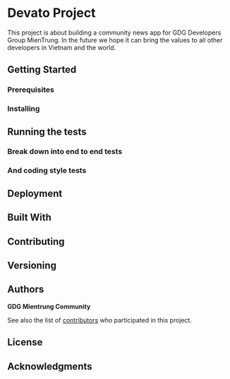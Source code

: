 
# Devato Project

This project is about building a community news app for GDG Developers Group MienTrung. In the future we hope it can bring the values to all other developers in Vietnam and the world.

## Getting Started

### Prerequisites

### Installing

## Running the tests

### Break down into end to end tests

### And coding style tests

## Deployment

## Built With

## Contributing


## Versioning


## Authors

**GDG Mientrung Community**

See also the list of [contributors](https://github.com/your/project/contributors) who participated in this project.

## License

## Acknowledgments
